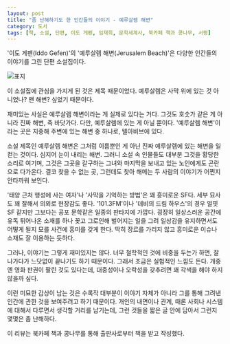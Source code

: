 ```yaml
---
layout: post
title: "좀 난해하기도 한 인간들의 이야기 - 예루살렘 해변"
category: 도서
tags: [책, 소설, 단편, 이도 게펜, 임재희, 문학세계사, 북카페 책과 콩나무, 서평]
---
```


'이도 게펜(Iddo Gefen)'의
'예루살렘 해변(Jerusalem Beach)'은
다양한 인간들의 이야기를 그린 단편 소설집이다.

![표지](https://images2.imgbox.com/11/e9/pnbd1hJh_o.jpg)

이 소설집에 관심을 가지게 된 것은 제목 때문이었다.
예루살렘은 사막 위에 있는 것 아니었나? 왠 해변? 싶었기 때문이다.

재미있는 사실은 예루살렘 해변이라는 게 실제로 있다는 거다.
그것도 호숫가 같은 게 아니라 진짜 해변, 즉 바닷가다.
다만, 예루살렘에 있는 게 아닐 뿐이다.
'예루살렘 해변'이라는 곳은 지중해 주변에 있는 해변 중 하나로, 텔아비브에 있다.

소설 제목인 예루살렘 해변은 그처럼 이름뿐인 게 아닌 진짜 예루살렘에 있는 해변을 일컫는 것이다.
심지어 눈이 내리는 해변.
그러니 소설 속 인물들도 대부분 그것을 황당한 소리로 여기며,
그것은 그곳을 갈구하는 그녀와 마지막을 보내고 있는 노인에게도 곤란으로 다가온다.
결코 찾을 수 없는 곳,
그런데도 찾아 해메는 두 사람의 이야기가 어쩐지 안타까워 보인다.

'태양 근처 행성에 사는 여자'나 '사막을 기억하는 방법'은 꽤 흥미로운 SF다.
세부 묘사도 꽤 잘해서 의외로 현장감도 좋다.
'101.3FM'이나 '데비의 드림 하우스'의 경우 얼핏 SF 같지만 그보다는 공포 문학같은 일종의 판타지에 가깝다.
굉장히 일상스러운 공간에 유독 튀어나온 소재를 하나 꽂고 그로인해 벌어지는 일을 그려
일상감을 유지하면서도 어떻게 될지 모를 사건에 흥미를 갖게 한다.
딱히 장르를 가리지 않고 흥미로운 이슈나 소재도 잘 이용하는 듯하다.

그러나, 이야기는 그렇게 재미있지는 않다.
너무 철학적인 것에 비중을 두는가 하면,
잘 나가다가 느닷없이 끝나기도 하기 때문이다.
그래서 조금은 실험적인 느낌도 든다.
개중엔 영화 판권이 팔린 것도 있다는데, 대중성이나 오락성을 갖추려면 꽤 각색을 해야 하지 않을까 싶다.

이런 미묘한 감상이 남는 것은 수록작 대부분이 이야기 자체가 아니라
그를 통해 그려낸 인간에 관한 것을 보여주려고 하기 때문이다.
개인의 내면이나 관계, 때론 사회나 시스템에 대해서 다루면서 생각할 거리를 남기는데,
그런 것들을 짧은 글 안에 담아서 그런지 몇몇은 좀 난해하다.



<div class="im im-info">
이 리뷰는 북카페 책과 콩나무를 통해 출판사로부터 책을 받고 작성했다.
</div>
